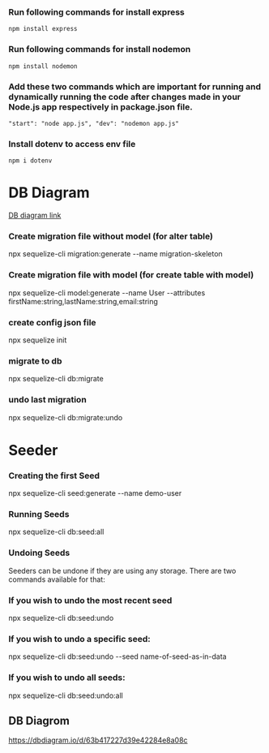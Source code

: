 
### Run following commands for install express
`npm install express`
### Run following commands for install nodemon
`npm install nodemon`

### Add these two commands which are important for running and dynamically running the code after changes made in your Node.js app respectively in package.json file.
`"start": "node app.js",
"dev": "nodemon app.js"`

### Install dotenv to access env file
`npm i dotenv`

# DB Diagram
[DB diagram link](https://dbdiagram.io/d/637a2436c9abfc611173f2d4)
### Create migration file without model (for alter table)
npx sequelize-cli migration:generate --name migration-skeleton

### Create migration file with model (for create table with model)
npx sequelize-cli model:generate --name User --attributes firstName:string,lastName:string,email:string

### create config json file
npx sequelize init

### migrate to db
npx sequelize-cli db:migrate

### undo last migration
npx sequelize-cli db:migrate:undo

# Seeder 
### Creating the first Seed
npx sequelize-cli seed:generate --name demo-user

### Running Seeds
npx sequelize-cli db:seed:all

### Undoing Seeds
Seeders can be undone if they are using any storage. There are two commands available for that:

### If you wish to undo the most recent seed

npx sequelize-cli db:seed:undo

### If you wish to undo a specific seed:

npx sequelize-cli db:seed:undo --seed name-of-seed-as-in-data

### If you wish to undo all seeds:

npx sequelize-cli db:seed:undo:all


## DB Diagrom 
https://dbdiagram.io/d/63b417227d39e42284e8a08c